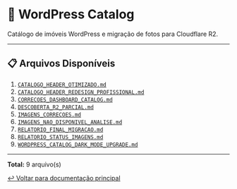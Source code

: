 # 📸 WordPress Catalog

Catálogo de imóveis WordPress e migração de fotos para Cloudflare R2.

---

## 📋 Arquivos Disponíveis

1. [`CATALOGO_HEADER_OTIMIZADO.md`](./CATALOGO_HEADER_OTIMIZADO.md)
2. [`CATALOGO_HEADER_REDESIGN_PROFISSIONAL.md`](./CATALOGO_HEADER_REDESIGN_PROFISSIONAL.md)
3. [`CORRECOES_DASHBOARD_CATALOG.md`](./CORRECOES_DASHBOARD_CATALOG.md)
4. [`DESCOBERTA_R2_PARCIAL.md`](./DESCOBERTA_R2_PARCIAL.md)
5. [`IMAGENS_CORRECOES.md`](./IMAGENS_CORRECOES.md)
6. [`IMAGENS_NAO_DISPONIVEL_ANALISE.md`](./IMAGENS_NAO_DISPONIVEL_ANALISE.md)
7. [`RELATORIO_FINAL_MIGRACAO.md`](./RELATORIO_FINAL_MIGRACAO.md)
8. [`RELATORIO_STATUS_IMAGENS.md`](./RELATORIO_STATUS_IMAGENS.md)
9. [`WORDPRESS_CATALOG_DARK_MODE_UPGRADE.md`](./WORDPRESS_CATALOG_DARK_MODE_UPGRADE.md)

---

**Total:** 9 arquivo(s)

[↩️ Voltar para documentação principal](../README.md)
